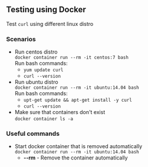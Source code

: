 ## Testing using Docker
Test `curl` using different linux distro

### Scenarios
- Run centos distro  
`docker container run --rm -it centos:7 bash`  
  Run bash commands:    
  - `yum update curl`
  - `curl --version`
- Run ubuntu distro  
  `docker container run --rm -it ubuntu:14.04 bash`  
  Run bash commands:  
  - `upt-get update && apt-get install -y curl`
  - `curl --version`
- Make sure that containers don't exist  
`docker container ls -a`

### Useful commands
  - Start docker container that is removed automatically  
  `docker container run --rm -it ubuntu:14.04 bash`  
    - **--rm** - Remove the container automatically  

